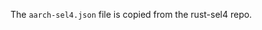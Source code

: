 <!--
     Copyright 2024, Colias Group, LLC

     SPDX-License-Identifier: CC-BY-SA-4.0
-->

The `aarch-sel4.json` file is copied from the rust-sel4 repo.
